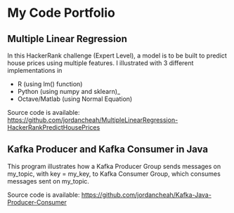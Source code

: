 # My Code Portfolio

## Multiple Linear Regression

In this HackerRank challenge (Expert Level), a model is to be built to predict house prices using multiple features.  I illustrated with 3 different implementations in 
* R (using lm() function)
* Python (using numpy and sklearn)_
* Octave/Matlab (using Normal Equation)

Source code is available:
https://github.com/jordancheah/MultipleLinearRegression-HackerRankPredictHousePrices

## Kafka Producer and Kafka Consumer in Java

This program illustrates how a Kafka Producer Group sends messages on my_topic, with key = my_key, to Kafka Consumer Group, which consumes messages sent on my_topic.

Source code is available:
https://github.com/jordancheah/Kafka-Java-Producer-Consumer



